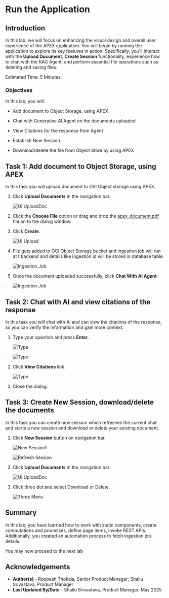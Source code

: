 # Run the Application

## Introduction

In this lab, we will focus on enhancing the visual design and overall user experience of the APEX application. You will begin by running the application to explore its key features in action. Specifically, you'll interact with the **Upload Document**, **Create Session** functionality, experience how to chat with the RAG Agent, and perform essential file operations such as deleting and saving files.

Estimated Time: 5 Minutes

### Objectives

In this lab, you will:

- Add document to Object Storage, using APEX

- Chat with Generative AI Agent on the documents uploaded

- View Citations for the response from Agent

- Establish New Session

- Download/delete the file from Object Store by using APEX

## Task 1: Add document to Object Storage, using APEX

In this task you will upload document to OVI Object storage using APEX.

1. Click **Upload Documents** in the navigation bar.

    ![UI UploadDoc](images/ui-uploaddoc.png " ")

2. Click the **Choose File** option or drag and drop the [apex\_document.pdf](files/apex_document.pdf) file on to the dialog window.

3. Click **Create**.

    ![UI Upload](images/ui-upload.png " ")

4. File gets added to OCI Object Storage bucket and ingestion job will run at t backend and details like ingestion id will be stored in database table.

    ![Ingestion Job](images/ingestionjob.png " ")

5. Once the document uploaded successfully, click **Chat With AI Agent**

    ![Ingestion Job](images/ingestionjob-success.png " ")

## Task 2: Chat with AI and view citations of the response

In this task you will chat with AI and can view the citations of the response, so you can verify the information and gain more context.

1. Type your question and press **Enter**.

    ![Type](images/type.png " ")

    ![Type](images/type-chat.png " ")

2. Click **View Citations** link.

    ![Type](images/click-citation.png " ")

3. Close the dialog.

## Task 3: Create New Session, download/delete the documents

In this task you can create new session which refreshes the current chat and starts a new session and download or delete your existing document.

1. Click **New Session** button on navigation bar.

    ![New Session1](images/new-session1.png " ")

    ![Refresh Session](images/refresh.png " ")

2. Click **Upload Documents** in the navigation bar.

    ![UI UploadDoc](images/ui-uploaddoc.png " ")

3. Click three dot and select Download or Delete.

    ![Three Menu](images/three-menu.png " ")

## Summary

In this lab, you have learned how to work with static components, create computations and processes, define page items, invoke REST APIs. Additionally, you created an automation process to fetch ingestion job details.

You may now proceed to the next lab

## Acknowledgements

- **Author(s)** - Roopesh Thokala, Senior Product Manager; Shailu Srivastava, Product Manager
- **Last Updated By/Date** - Shailu Srivastava, Product Manager, May 2025